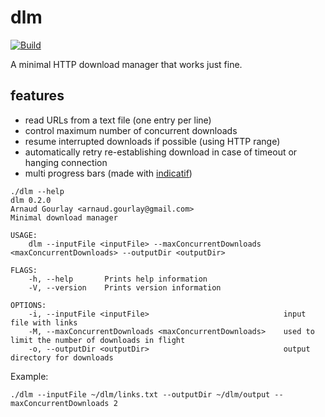# dlm
[![Build](https://github.com/agourlay/dlm/actions/workflows/ci.yml/badge.svg)](https://github.com/agourlay/dlm/actions/workflows/ci.yml)

A minimal HTTP download manager that works just fine.

## features

- read URLs from a text file (one entry per line)
- control maximum number of concurrent downloads
- resume interrupted downloads if possible (using HTTP range)
- automatically retry re-establishing download in case of timeout or hanging connection
- multi progress bars (made with [indicatif](https://github.com/mitsuhiko/indicatif))

```
./dlm --help
dlm 0.2.0
Arnaud Gourlay <arnaud.gourlay@gmail.com>
Minimal download manager

USAGE:
    dlm --inputFile <inputFile> --maxConcurrentDownloads <maxConcurrentDownloads> --outputDir <outputDir>

FLAGS:
    -h, --help       Prints help information
    -V, --version    Prints version information

OPTIONS:
    -i, --inputFile <inputFile>                              input file with links
    -M, --maxConcurrentDownloads <maxConcurrentDownloads>    used to limit the number of downloads in flight
    -o, --outputDir <outputDir>                              output directory for downloads
```

Example:

```
./dlm --inputFile ~/dlm/links.txt --outputDir ~/dlm/output --maxConcurrentDownloads 2
```